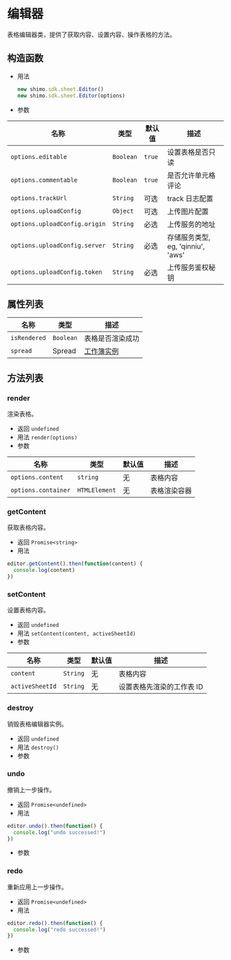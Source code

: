 # 编辑器

表格编辑器类，提供了获取内容、设置内容、操作表格的方法。

## 构造函数

* 用法

  ```js
  new shimo.sdk.sheet.Editor()
  new shimo.sdk.sheet.Editor(options)
  ```

* 参数

| 名称               | 类型      | 默认值  | 描述             |
| ------------------ | --------- | ------- | ---------------- |
| `options.editable` | `Boolean` | `true` | 设置表格是否只读 |
| `options.commentable` | `Boolean` | `true` | 是否允许单元格评论 |
| `options.trackUrl` | `String` | 可选 | track 日志配置 |
| `options.uploadConfig` | `Object` | 可选 | 上传图片配置 |
| `options.uploadConfig.origin` | `String` | 必选 | 上传服务的地址 |
| `options.uploadConfig.server` | `String` | 必选 | 存储服务类型, eg, 'qinniu', 'aws' |
| `options.uploadConfig.token` | `String` | 必选 | 上传服务鉴权秘钥 |

## 属性列表

| 名称         | 类型      | 描述                    |
| ------------ | --------- | ----------------------- |
| `isRendered` | `Boolean` | 表格是否渲染成功        |
| `spread`     | Spread    | [工作簿实例](spread.md) |

## 方法列表

### render

渲染表格。

* 返回 `undefined`
* 用法 `render(options)`
* 参数

| 名称                | 类型          | 默认值 | 描述         |
| ------------------- | ------------- | ------ | ------------ |
| `options.content`   | `string`      | 无     | 表格内容     |
| `options.container` | `HTMLElement` | 无     | 表格渲染容器 |

### getContent

获取表格内容。

* 返回 `Promise<string>`
* 用法

```js
editor.getContent().then(function(content) {
  console.log(content)
})
```

### setContent

设置表格内容。

* 返回 `undefined`
* 用法 `setContent(content, activeSheetId)`
* 参数

| 名称            | 类型     | 默认值 | 描述                      |
| --------------- | -------- | ------ | ------------------------- |
| `content`       | `String` | 无     | 表格内容                  |
| `activeSheetId` | `String` | 无     | 设置表格先渲染的工作表 ID |

### destroy

销毁表格编辑器实例。

* 返回 `undefined`
* 用法 `destroy()`
* 参数

### undo

撤销上一步操作。

* 返回 `Promise<undefined>`
* 用法

```js
editor.undo().then(function() {
  console.log("undo successed!")
})
```

* 参数

### redo

重新应用上一步操作。

* 返回 `Promise<undefined>`
* 用法

```js
editor.redo().then(function() {
  console.log("redo successed!")
})
```

* 参数
